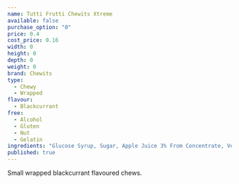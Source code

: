 ```yaml
---
name: Tutti Frutti Chewits Xtreme
available: false
purchase_option: "0"
price: 0.4
cost_price: 0.16
width: 0
height: 0
depth: 0
weight: 0
brand: Chewits
type: 
  - Chewy
  - Wrapped
flavour: 
  - Blackcurrant
free: 
  - Alcohol
  - Gluten
  - Nut
  - Gelatin
ingredients: "Glucose Syrup, Sugar, Apple Juice 3% From Concentrate, Vegetable Oil, Citric Acid, Lactic Acid, Egg White, Hydrolysed Rice Protein, Flavouring, Colour: Anthocyanin"
published: true
---
```

Small wrapped blackcurrant flavoured chews.